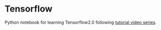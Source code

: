 # Tensorflow
Python notebook for learning Tensorflow2.0 following [tutorial video series](https://www.youtube.com/playlist?list=PLhhyoLH6IjfxVOdVC1P1L5z5azs0XjMsb).
